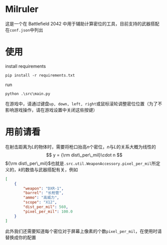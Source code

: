 # Milruler
这是一个在 Battlefield 2042 中用于辅助计算密位的工具，目前支持的武器搭配在`conf.json`中列出 

# 使用
install requirements 

```
pip install -r requirements.txt
```
run 
```
python .\src\main.py
```
在游戏中，请通过键盘`up, down, left, right`或鼠标滚轮调整密位位置（为了不影响游戏操作，请在游戏设置中关闭这些按键）

# 用前请看
在射击距离为$L$的物体时，需要将枪口抬高$n$个密位，$n$与$L$的关系大概为线性的
$$
y = {\rm dist\_per\_mil}\cdot n
$$
${\rm dist\_per\_mil}$也就是`.src.util.WeaponAccessory.pixel_per_mil`所定义的，$k$的数值与武器搭配有关，例如
```json
[
    {
        "weapon": "DXR-1", 
        "barrel": "长枪管", 
        "ammo": "高威力", 
        "scope": "X12", 
        "dist_per_mil": 560, 
        "pixel_per_mil": 100.0
    }
]
```
此外我们还需要知道每个密位对于屏幕上像素的个数`pixel_per_mil`，在使用时请替换成你的配置

